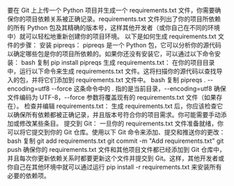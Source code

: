 要在 Git 上上传一个 Python 项目并生成一个 requirements.txt 文件，你需要确保你的项目依赖关系被正确记录。requirements.txt 文件列出了你的项目所依赖的所有 Python 包及其精确的版本号，这样其他开发者（或你自己在不同的环境中）就可以轻松地重新创建你的项目环境。
以下是如何生成 requirements.txt 文件的步骤：
安装 pipreqs： pipreqs 是一个 Python 包，它可以分析你的源代码以确定哪些包是你的项目所依赖的。如果你还没有安装它，可以通过以下命令安装：
bash
复制
pip install pipreqs
生成 requirements.txt： 在你的项目目录中，运行以下命令来生成 requirements.txt 文件。这将扫描你的源代码以查找导入的包，并将它们添加到 requirements.txt 文件中。
bash
复制
pipreqs . --encoding=utf8 --force
这条命令中的 . 指的是当前目录，--encoding=utf8 确保文件编码为 UTF-8，--force 参数将覆盖现有的 requirements.txt 文件（如果存在）。
检查并编辑 requirements.txt： 生成 requirements.txt 后，你应该检查它以确保所有依赖都被正确记录，并且版本号符合你的项目需求。你可能需要手动添加或修改某些条目。
提交到 Git： 一旦你的 requirements.txt 文件准备就绪，你可以将它提交到你的 Git 仓库。使用以下 Git 命令来添加、提交和推送你的更改：
bash
复制
git add requirements.txt
git commit -m "Add requirements.txt"
git push
确保你的 requirements.txt 文件和其他项目文件都已经添加到 Git 仓库中，并且每次你更新依赖关系时都要更新这个文件并提交到 Git。这样，其他开发者或你自己在其他环境中就可以通过运行 pip install -r requirements.txt 来安装所有必要的依赖项。